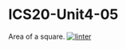 # ICS20-Unit4-05
Area of a square.
[![linter](https://github.com/Seti-Ngabo45/ICS20-Unit4-05/workflows/linter/badge.svg)](https://github.com/marketplace/actions/super-linter)
